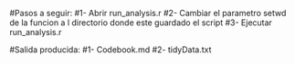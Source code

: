 #Pasos a seguir:
#1- Abrir run_analysis.r
#2- Cambiar el parametro setwd de la funcion a l directorio donde este guardado el script
#3- Ejecutar run_analysis.r

#Salida producida:
#1- Codebook.md
#2- tidyData.txt

